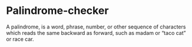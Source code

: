 # Palindrome-checker
A palindrome, is a word, phrase, number, or other sequence of characters which reads the same backward as forward, such as madam or “taco cat” or race car.
